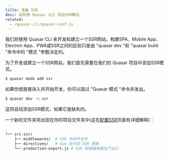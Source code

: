 ```yaml
---
title: 准备 SSR
desc: 如何用 Quasar CLI 添加SSR模式。
related:
  - /quasar-cli/quasar-conf-js
---
```


我们将使用 Quasar CLI 来开发和建立一个SSR网站。构建SPA、Mobile App、Electron App、PWA或SSR之间的区别只是由 "quasar dev "和 "quasar build "命令中的 "模式 "参数决定的。

为了开发或建立一个SSR网站，我们首先需要在我们的 Quasar 项目中添加SSR模式。
```bash
$ quasar mode add ssr
```

如果你想直接进入并开始开发，你可以跳过 "Quasar 模式 "命令并发出。
```bash
$ quasar dev -m ssr
```

这将自动添加SSR模式，如果它是缺失的。

一个新的文件夹将出现在你的项目文件夹中(这在[配置SSR](/quasar-cli/developing-ssr/configuring-ssr)页面有详细解释)：

```bash
.
└── src-ssr/
    ├── middlewares/  # SSR 中间件文件
    ├── directives/   # Vue 指令的 SSR 转换
    └── production-export.js # SSR 网络服务器生产出口
```
